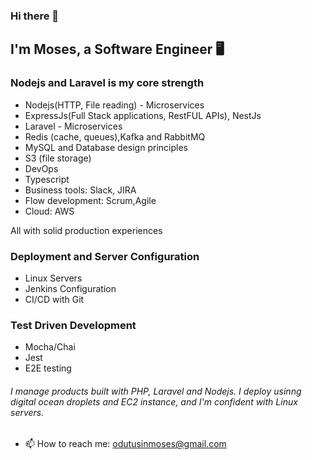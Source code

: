 ### Hi there 👋

## I'm Moses, a Software Engineer 🖥

### Nodejs and Laravel is my core strength

- Nodejs(HTTP, File reading) - Microservices
- ExpressJs(Full Stack applications, RestFUL APIs), NestJs
- Laravel - Microservices
- Redis (cache, queues),Kafka and RabbitMQ
- MySQL and Database design principles
- S3 (file storage)
- DevOps
- Typescript
- Business tools: Slack, JIRA
- Flow development: Scrum,Agile
- Cloud: AWS

All with solid production experiences

### Deployment and Server Configuration

- Linux Servers
- Jenkins Configuration
- CI/CD with Git

### Test Driven Development
- Mocha/Chai
- Jest
- E2E testing


###### I manage products built with PHP, Laravel and Nodejs. I deploy usinng digital ocean droplets and EC2 instance, and I'm confident with Linux servers.

- 📫 How to reach me: odutusinmoses@gmail.com
